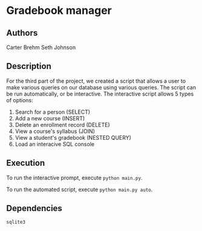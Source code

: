 # Gradebook manager

## Authors
Carter Brehm
Seth Johnson

## Description
For the third part of the project, we created a script that allows a user to make various queries on our database using various queries. The script can be run automatically, or be interactive. The interactive script allows 5 types of options:
1. Search for a person (SELECT)
2. Add a new course (INSERT)
3. Delete an enrollment record (DELETE)
4. View a course's syllabus (JOIN)
5. View a student's gradebook (NESTED QUERY)
6. Load an interacive SQL console

## Execution
To run the interactive prompt, execute `python main.py`.

To run the automated script, execute `python main.py auto`.

## Dependencies
`sqlite3`
